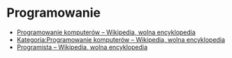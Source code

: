 # Programowanie

- [Programowanie komputerów – Wikipedia, wolna encyklopedia](https://pl.wikipedia.org/wiki/Programowanie_komputer%C3%B3w)
- [Kategoria:Programowanie komputerów – Wikipedia, wolna encyklopedia](https://pl.wikipedia.org/wiki/Kategoria:Programowanie_komputer%C3%B3w)
- [Programista – Wikipedia, wolna encyklopedia](https://pl.wikipedia.org/wiki/Programista)
